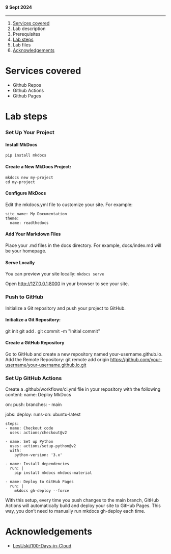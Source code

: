 #### 9 Sept 2024
----

1. [Services covered](#services-covered)
2. Lab description
3. Prerequisites
4. [Lab steps](#lab-steps)
5. Lab files
6. [Acknowledgements](#acknowledgements)

# Services covered
- Github Repos
- Github Actions
- Github Pages

# Lab steps

### Set Up Your Project
#### Install MkDocs
`pip install mkdocs`

#### Create a New MkDocs Project:
```
mkdocs new my-project
cd my-project
```

#### Configure MkDocs
Edit the mkdocs.yml file to customize your site. For example:
```
site_name: My Documentation
theme:
  name: readthedocs
```
#### Add Your Markdown Files
Place your .md files in the docs directory. For example, docs/index.md will be your homepage.

#### Serve Locally
You can preview your site locally:
`mkdocs serve`

Open http://127.0.0.1:8000 in your browser to see your site.

### Push to GitHub
Initialize a Git repository and push your project to GitHub.

#### Initialize a Git Repository:
git init
git add .
git commit -m "Initial commit"

#### Create a GitHub Repository
Go to GitHub and create a new repository named your-username.github.io.
Add the Remote Repository:
git remote add origin https://github.com/your-username/your-username.github.io.git

### Set Up GitHub Actions
Create a .github/workflows/ci.yml file in your repository with the following content:
name: Deploy MkDocs

on:
  push:
    branches:
      - main

jobs:
  deploy:
    runs-on: ubuntu-latest

    steps:
    - name: Checkout code
      uses: actions/checkout@v2

    - name: Set up Python
      uses: actions/setup-python@v2
      with:
        python-version: '3.x'

    - name: Install dependencies
      run: |
        pip install mkdocs mkdocs-material

    - name: Deploy to GitHub Pages
      run: |
        mkdocs gh-deploy --force

With this setup, every time you push changes to the main branch, GitHub Actions will automatically build and deploy your site to GitHub Pages. This way, you don’t need to manually run mkdocs gh-deploy each time.

# Acknowledgements
- [LesUski/100-Days-in-Cloud](https://github.com/LesUski/100-Days-in-Cloud/tree/main)
